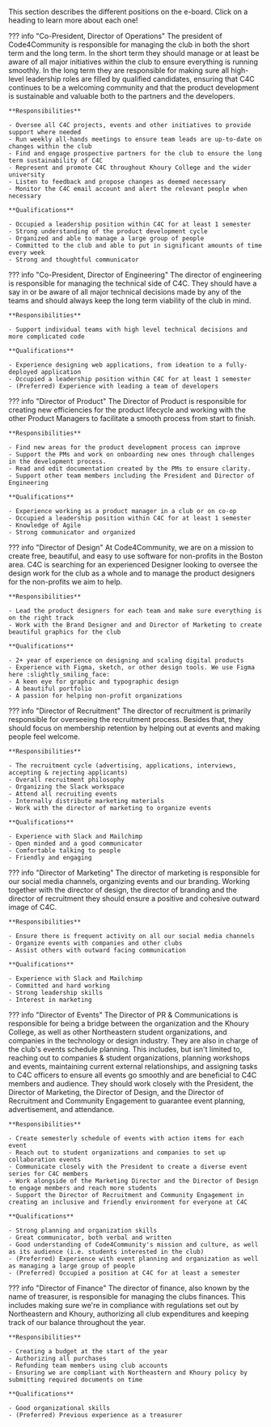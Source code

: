 This section describes the different positions on the e-board. Click on a heading to learn more about each one!

??? info "Co-President, Director of Operations"
    The president of Code4Community is responsible for managing the club in both the short term and the long term. In the short term they should manage or at least be aware of all major initiatives within the club to ensure everything is running smoothly. In the long term they are responsible for making sure all high-level leadership roles are filled by qualified candidates, ensuring that C4C continues to be a welcoming community and that the product development is sustainable and valuable both to the partners and the developers.

    **Responsibilities**

    - Oversee all C4C projects, events and other initiatives to provide support where needed
    - Run weekly all-hands meetings to ensure team leads are up-to-date on changes within the club
    - Find and engage prospective partners for the club to ensure the long term sustainability of C4C
    - Represent and promote C4C throughout Khoury College and the wider university
    - Listen to feedback and propose changes as deemed necessary
    - Monitor the C4C email account and alert the relevant people when necessary

    **Qualifications**

    - Occupied a leadership position within C4C for at least 1 semester
    - Strong understanding of the product development cycle
    - Organized and able to manage a large group of people
    - Committed to the club and able to put in significant amounts of time every week
    - Strong and thoughtful communicator 

??? info "Co-President, Director of Engineering"
    The director of engineering is responsible for managing the technical side of C4C. They should have a say in or be aware of all major technical decisions made by any of the teams and should always keep the long term viability of the club in mind. 

    **Responsibilities**

    - Support individual teams with high level technical decisions and more complicated code

    **Qualifications**

    - Experience designing web applications, from ideation to a fully-deployed application
    - Occupied a leadership position within C4C for at least 1 semester
    - (Preferred) Experience with leading a team of developers

??? info "Director of Product"
    The Director of Product is responsible for creating new efficiencies for the product lifecycle and working with the other Product Managers to facilitate a smooth process from start to finish.

    **Responsibilities**

    - Find new areas for the product development process can improve
    - Support the PMs and work on onboarding new ones through challenges in the development process.
    - Read and edit documentation created by the PMs to ensure clarity.
    - Support other team members including the President and Director of Engineering
    
    **Qualifications**

    - Experience working as a product manager in a club or on co-op
    - Occupied a leadership position within C4C for at least 1 semester
    - Knowledge of Agile
    - Strong communicator and organized

??? info "Director of Design"
    At Code4Community, we are on a mission to create free, beautiful, and easy to use software for non-profits in the Boston area. C4C is searching for an experienced Designer looking to oversee the design work for the club as a whole and to manage the product designers for the non-profits we aim to help.

    **Responsibilities**

    - Lead the product designers for each team and make sure everything is on the right track
    - Work with the Brand Designer and and Director of Marketing to create beautiful graphics for the club

    **Qualifications**
    
    - 2+ year of experience on designing and scaling digital products
    - Experience with Figma, sketch, or other design tools. We use Figma here :slightly_smiling_face:
    - A keen eye for graphic and typographic design
    - A beautiful portfolio
    - A passion for helping non-profit organizations

??? info "Director of Recruitment"
    The director of recruitment is primarily responsible for overseeing the recruitment process. Besides that, they should focus on membership retention by helping out at events and making people feel welcome. 

    **Responsibilities**

    - The recruitment cycle (advertising, applications, interviews, accepting & rejecting applicants)
    - Overall recruitment philosophy
    - Organizing the Slack workspace
    - Attend all recruiting events
    - Internally distribute marketing materials 
    - Work with the director of marketing to organize events

    **Qualifications**

    - Experience with Slack and Mailchimp
    - Open minded and a good communicator
    - Comfortable talking to people
    - Friendly and engaging

??? info "Director of Marketing"
    The director of marketing is responsible for our social media channels, organizing events and our branding. Working together with the director of design, the director of branding and the director of recruitment they should ensure a positive and cohesive outward image of C4C.

    **Responsibilities**

    - Ensure there is frequent activity on all our social media channels
    - Organize events with companies and other clubs
    - Assist others with outward facing communication

    **Qualifications**

    - Experience with Slack and Mailchimp
    - Committed and hard working
    - Strong leadership skills
    - Interest in marketing

??? info "Director of Events"
    The Director of PR & Communications is responsible for being a bridge between the organization and the Khoury College, as well as other Northeastern student organizations, and companies in the technology or design industry. They are also in charge of the club's events schedule planning. This includes, but isn't limited to, reaching out to companies & student organizations, planning workshops and events, maintaining current external relationships, and assigning tasks to C4C officers to ensure all events go smoothly and are beneficial to C4C members and audience. They should work closely with the President, the Director of Marketing, the Director of Design, and the Director of Recruitment and Community Engagement to guarantee event planning, advertisement, and attendance.

    **Responsibilities**

    - Create semesterly schedule of events with action items for each event
    - Reach out to student organizations and companies to set up collaboration events
    - Communicate closely with the President to create a diverse event series for C4C members
    - Work alongside of the Marketing Director and the Director of Design to engage members and reach more students
    - Support the Director of Recruitment and Community Engagement in creating an inclusive and friendly environment for everyone at C4C
    
    **Qualifications**

    - Strong planning and organization skills
    - Great communicator, both verbal and written
    - Good understanding of Code4Community's mission and culture, as well as its audience (i.e. students interested in the club)
    - (Preferred) Experience with event planning and organization as well as managing a large group of people
    - (Preferred) Occupied a position at C4C for at least a semester

??? info "Director of Finance"
    The director of finance, also known by the name of treasurer, is responsible for managing the clubs finances. This includes making sure we're in compliance with regulations set out by Northeastern and Khoury, authorizing all club expenditures and keeping track of our balance throughout the year. 

    **Responsibilities**

    - Creating a budget at the start of the year
    - Authorizing all purchases
    - Refunding team members using club accounts
    - Ensuring we are compliant with Northeastern and Khoury policy by submitting required documents on time

    **Qualifications**

    - Good organizational skills
    - (Preferred) Previous experience as a treasurer
